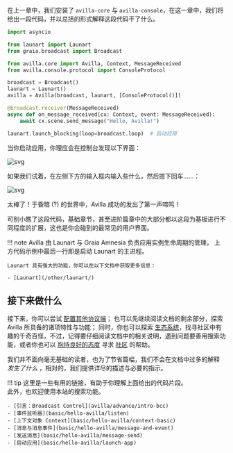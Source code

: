 在上一章中，我们安装了 `avilla-core` 与 `avilla-console`，在这一章中，我们将给出一段代码，并以总括的形式解释这段代码干了什么。

```python
import asyncio

from launart import Launart
from graia.broadcast import Broadcast

from avilla.core import Avilla, Context, MessageReceived
from avilla.console.protocol import ConsoleProtocol

broadcast = Broadcast()
launart = Launart()
avilla = Avilla(broadcast, launart, [ConsoleProtocol()])

@broadcast.receiver(MessageReceived)
async def on_message_received(cx: Context, event: MessageReceived):
    await cx.scene.send_message("Hello, Avilla!")

launart.launch_blocking(loop=broadcast.loop)  # 启动应用
```

当你启动应用，你理应会在控制台发现以下界面：

![svg](/avilla/assets/img/minimum-terminal.svg)

如果我们试着，在左侧下方的输入框内输入些什么，然后摁下回车……：

![svg](/avilla/assets/img/console-hello.svg)

太棒了！于昏暗 (?) 的世界中，Avilla 成功的发出了第一声啼鸣！

可别小瞧了这段代码，基础章节，甚至进阶篇章中的大部分都以这段为基板进行不同程度的扩展，这也是你会碰到的最常见的用户界面。

!!! note
    Avilla 由 Launart 与 Graia Amnesia 负责应用实例生命周期的管理，
    上方代码示例中最后一行即是启动 Launart 的主进程。  

    Launart 具有强大的功能，你可以在以下文档中获取更多信息：

    - [Launart](/other/launart/)

## 接下来做什么

接下来，你可以尝试 [配置其他协议端](/avilla/other/deploy-protocols/)；
也可以先继续阅读文档的剩余部分，探索 Avilla 所具备的诸项特性与功能；
同时，你也可以探索 [生态系统](/avilla/community/ecosystem)，找寻社区中有趣的千奇百怪，不过，记得要仔细阅读文档中的相关说明，遇到问题要善用搜索功能，或者你也可以 [抱持良好的态度](https://lug.ustc.edu.cn/wiki/doc/smart-questions/) 寻求 [社区](/avilla/community/intro) 的帮助。

我们并不面向毫无基础的读者，也为了节省篇幅，我们不会在文档中过多的解释 *发生了什么* ，相对的，我们提供详尽的描述与必要的指示。

!!! tip
    这里是一些有用的链接，有助于你理解上面给出的代码片段。  
    此外，也欢迎使用本站的搜索功能。

    - [引言：Broadcast Control](avilla/advance/intro-bcc)
    - [事件监听器](basic/hello-avilla/listen)
    - [上下文对象 Context](basic/hello-avilla/context-basic)
    - [消息与消息事件](basic/hello-avilla/message-and-event)
    - [发送消息](basic/hello-avilla/message-send)
    - [启动应用](basic/hello-avilla/launch-app)
  
